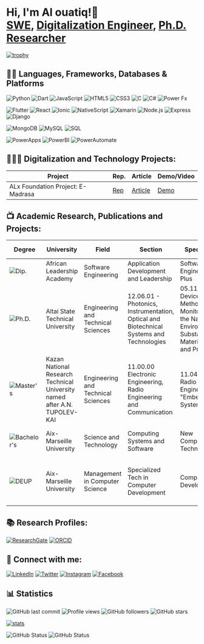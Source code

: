 <h1>Hi, I'm Al ouatiq!👋 <br/><a href="https://github.com/alouatiq">SWE</a>, <a href="https://linkedin.com/in/alouatiq">Digitalization Engineer</a>, <a href="https://www.researchgate.net/profile/Hassan-Al-Ouatiq">Ph.D. Researcher</a></h1>

[![trophy](https://github-profile-trophy.vercel.app/?username=alouatiq&theme=matrix&title=-Followers,-Stars,-Reviews,-Issues)](https://github.com/ryo-ma/github-profile-trophy)

## 👨‍💻 Languages, Frameworks, Databases & Platforms
![Python](https://img.shields.io/badge/Python-3776AB?style=for-the-badge&logo=python&logoColor=white)
![Dart](https://img.shields.io/badge/Dart-0175C2?style=for-the-badge&logo=dart&logoColor=white)
![JavaScript](https://img.shields.io/badge/JavaScript-F7DF1E?style=for-the-badge&logo=javascript&logoColor=black)
![HTML5](https://img.shields.io/badge/HTML5-E34F26?style=for-the-badge&logo=html5&logoColor=white)
![CSS3](https://img.shields.io/badge/CSS3-1572B6?style=for-the-badge&logo=css3&logoColor=white)
![C](https://img.shields.io/badge/C-A8B9CC?style=for-the-badge&logo=c&logoColor=black)
![C#](https://img.shields.io/badge/C%23-239120?style=for-the-badge&logo=c-sharp&logoColor=white)
![Power Fx](https://img.shields.io/badge/Power%20Fx-742774?style=for-the-badge&logo=powerapps&logoColor=white) 

![Flutter](https://img.shields.io/badge/Flutter-02569B?style=for-the-badge&logo=flutter&logoColor=white)
![React](https://img.shields.io/badge/React-61DAFB?style=for-the-badge&logo=react&logoColor=black)
![Ionic](https://img.shields.io/badge/Ionic-3880FF?style=for-the-badge&logo=ionic&logoColor=white)
![NativeScript](https://img.shields.io/badge/NativeScript-3655FF?style=for-the-badge&logo=nativescript&logoColor=white)
![Xamarin](https://img.shields.io/badge/Xamarin-3498DB?style=for-the-badge&logo=xamarin&logoColor=white)
![Node.js](https://img.shields.io/badge/Node.js-339933?style=for-the-badge&logo=nodedotjs&logoColor=white)
![Express](https://img.shields.io/badge/Express-000000?style=for-the-badge&logo=express&logoColor=white)
![Django](https://img.shields.io/badge/Django-092E20?style=for-the-badge&logo=django&logoColor=white) 

![MongoDB](https://img.shields.io/badge/MongoDB-47A248?style=for-the-badge&logo=mongodb&logoColor=white)
![MySQL](https://img.shields.io/badge/MySQL-4479A1?style=for-the-badge&logo=mysql&logoColor=white)
![SQL](https://img.shields.io/badge/SQL-003B57?style=for-the-badge&logo=sql&logoColor=white) 

![PowerApps](https://img.shields.io/badge/PowerApps-742774?style=for-the-badge&logo=powerapps&logoColor=white)
![PowerBI](https://img.shields.io/badge/PowerBI-F2C811?style=for-the-badge&logo=powerbi&logoColor=black)
![PowerAutomate](https://img.shields.io/badge/PowerAutomate-0066FF?style=for-the-badge&logo=powerautomate&logoColor=white)


## 👨🏻‍💻 Digitalization and Technology Projects:
    
| Project | Rep. | Article | Demo/Video |
|---------------|-----------|------------------------------------|-----------|
| ALx Foundation Project: E-Madrasa | [Rep]() | [Article](https://portfolio.alouatiq.com/2024/01/blog-post.html) | [Demo](https://portfolio.alouatiq.com/2024/01/blog-post.html) |

## 📺 Academic Research, Publications and Projects:

| **Degree** | **University** | **Field** | **Section** | **Speciality** | **Research Area/Project** |
|------------|----------------|-----------|-------------|----------------|---------------------------|
| ![Dip.](https://img.shields.io/badge/Dip.-00008B?style=for-the-badge&logo=academia&logoColor=white) | African Leadership Academy | Software Engineering | Application Development and Leadership | Software Engineering Plus | [Airbnb Project](https://github.com/alouatiq/ALX) |
| ![Ph.D.](https://img.shields.io/badge/PhD-4B0082?style=for-the-badge&logo=academia&logoColor=white) | Altai State Technical University | Engineering and Technical Sciences | 12.06.01 - Photonics, Instrumentation, Optical and Biotechnical Systems and Technologies | 05.11.13 - Devices and Methods for Monitoring the Natural Environment, Substances, Materials, and Products | [Digital Transformation in Industry: A Predictive and Performance-Oriented Approach](https://www.researchgate.net/publication/381648601_Digital_Transformation_in_Industry_A_Predictive_and_Performance-Oriented_Approach_for_Shop-Floor_Maintenance) |
| ![Master's](https://img.shields.io/badge/Master's-0000FF?style=for-the-badge&logo=academia&logoColor=white) | Kazan National Research Technical University named after A.N. TUPOLEV-KAI | Engineering and Technical Sciences | 11.00.00 Electronic Engineering, Radio Engineering and Communication | 11.04.01 Radio Engineering "Embedded Systems" | [Automated System for Human Physiology Parameter Estimation](https://www.researchgate.net/publication/342004903_Automated_System_for_Human_Physiology_Parameter_Estimation_based_on_Physiological_Signals_Measurement_and_Internet_of_Things_Infrastructure) |
| ![Bachelor's](https://img.shields.io/badge/Bachelor's-FFD700?style=for-the-badge&logo=academia&logoColor=white) | Aix-Marseille University | Science and Technology | Computing Systems and Software | New Computer Technologies | [Micro System for Enterprise Resource Planning](https://www.researchgate.net/publication/340741973_Micro_System_for_Enterprise_Resource_Planning) |
| ![DEUP](https://img.shields.io/badge/DEUP-8A2BE2?style=for-the-badge&logo=academia&logoColor=white) | Aix-Marseille University | Management in Computer Science | Specialized Tech in Computer Development | Computer Development | [Management platform of technical systems for industrial companies](https://www.researchgate.net/publication/341804048_Management_platform_of_technical_systems_for_industrial_companies) |

## 📚 Research Profiles:
[![ResearchGate](https://img.shields.io/badge/ResearchGate-00CCBB?style=for-the-badge&logo=ResearchGate&logoColor=white)](https://www.researchgate.net/profile/Hassan-Al-Ouatiq)
[![ORCID](https://img.shields.io/badge/ORCID-A6CE39?style=for-the-badge&logo=ORCID&logoColor=white)](https://orcid.org/0000-0003-4330-5608)

## 🤳 Connect with me:

[![LinkedIn](https://img.shields.io/badge/LinkedIn-0077B5?style=for-the-badge&logo=linkedin&logoColor=white)](https://linkedin.com/in/alouatiq)
[![Twitter](https://img.shields.io/badge/x-1DA1F2?style=for-the-badge&logo=x&logoColor=white)](https://x.com/alouatiqcom)
[![Instagram](https://img.shields.io/badge/Instagram-E4405F?style=for-the-badge&logo=instagram&logoColor=white)](https://www.instagram.com/alouatiqcom)
[![Facebook](https://img.shields.io/badge/Facebook-1877F2?style=for-the-badge&logo=facebook&logoColor=white)](https://facebook.com/in/alouatiqcom)


## 📊 Statistics
![GitHub last commit](https://img.shields.io/github/last-commit/alouatiq/alouatiq?label=Last%20Contribution&style=flat)
![Profile views](https://komarev.com/ghpvc/?username=alouatiq&color=brightgreen)
![GitHub followers](https://img.shields.io/github/followers/alouatiq?label=Followers&style=social)
![GitHub stars](https://img.shields.io/github/stars/alouatiq?label=GitHub%20Stars&style=social)

  [![stats](https://github-readme-stats.vercel.app/api/top-langs?username=alouatiq&show_icons=true&locale=en&layout=compact)](https://github.com/anuraghazra/github-readme-stats)
  
  ![GitHub Status](https://github-readme-streak-stats.herokuapp.com/?user=alouatiq&)
  ![GitHub Status](https://github-readme-stats.vercel.app/api?username=alouatiq&show_icons=true&count_private=true)

